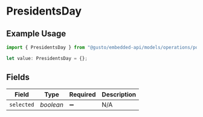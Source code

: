 # PresidentsDay

## Example Usage

```typescript
import { PresidentsDay } from "@gusto/embedded-api/models/operations/postcompaniescompanyuuidholidaypaypolicy.js";

let value: PresidentsDay = {};
```

## Fields

| Field              | Type               | Required           | Description        |
| ------------------ | ------------------ | ------------------ | ------------------ |
| `selected`         | *boolean*          | :heavy_minus_sign: | N/A                |